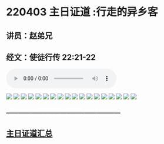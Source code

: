 # 220403 主日证道 :行走的异乡客
## 讲员：赵弟兄
## 经文：使徒行传 22:21-22

<audio controls src="./220403.mp3"></audio>

![](1.jpg)
![](2.jpg)
![](3.jpg)
![](4.jpg)
![](5.jpg)
![](6.jpg)
![](7.jpg)
![](8.jpg)
![](9.jpg)
![](10.jpg)
![](11.jpg)
![](12.jpg)
![](13.jpg)
![](14.jpg)
![](15.jpg)
![](16.jpg)
![](17.jpg)
![](18.jpg)


### ———————————————————

## [主日证道汇总](https://nccchurch.github.io/Sermons/)
